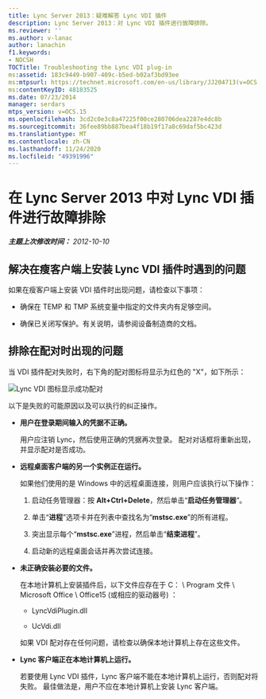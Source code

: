 ```yaml
---
title: Lync Server 2013：疑难解答 Lync VDI 插件
description: Lync Server 2013：对 Lync VDI 插件进行故障排除。
ms.reviewer: ''
ms.author: v-lanac
author: lanachin
f1.keywords:
- NOCSH
TOCTitle: Troubleshooting the Lync VDI plug-in
ms:assetid: 183c9449-b907-409c-b5ed-b02af3bd93ee
ms:mtpsurl: https://technet.microsoft.com/en-us/library/JJ204713(v=OCS.15)
ms:contentKeyID: 48183525
ms.date: 07/23/2014
manager: serdars
mtps_version: v=OCS.15
ms.openlocfilehash: 3cd2c0e3c8a47225f00ce280706dea2287e4dc8b
ms.sourcegitcommit: 36fee89bb887bea4f18b19f17a8c69daf5bc423d
ms.translationtype: MT
ms.contentlocale: zh-CN
ms.lasthandoff: 11/24/2020
ms.locfileid: "49391996"
---
```

# <a name="troubleshooting-the-lync-vdi-plug-in-in-lync-server-2013"></a>在 Lync Server 2013 中对 Lync VDI 插件进行故障排除

<div data-xmlns="http://www.w3.org/1999/xhtml">

<div class="topic" data-xmlns="http://www.w3.org/1999/xhtml" data-msxsl="urn:schemas-microsoft-com:xslt" data-cs="https://msdn.microsoft.com/">

<div data-asp="https://msdn2.microsoft.com/asp">



</div>

<div id="mainSection">

<div id="mainBody">

<span> </span>

_**主题上次修改时间：** 2012-10-10_

<div>

## <a name="troubleshooting-issues-with-installing-the-lync-vdi-plug-in-on-a-thin-client"></a>解决在瘦客户端上安装 Lync VDI 插件时遇到的问题

如果在瘦客户端上安装 VDI 插件时出现问题，请检查以下事项：

  - 确保在 TEMP 和 TMP 系统变量中指定的文件夹内有足够空间。

  - 确保已关闭写保护。有关说明，请参阅设备制造商的文档。

</div>

<div>

## <a name="troubleshooting-issues-with-pairing"></a>排除在配对时出现的问题

当 VDI 插件配对失败时，右下角的配对图标将显示为红色的 "X"，如下所示：

![Lync VDI 图标显示成功配对](images/JJ204948.303d618c-4bc8-41c4-8553-2475de0d395e(OCS.15).png "Lync VDI 图标显示成功配对")

以下是失败的可能原因以及可以执行的纠正操作。

  - **用户在登录期间输入的凭据不正确。**
    
    用户应注销 Lync，然后使用正确的凭据再次登录。 配对对话框将重新出现，并显示配对是否成功。

  - **远程桌面客户端的另一个实例正在运行。**
    
    如果他们使用的是 Windows 中的远程桌面连接，则用户应该执行以下操作：
    
    1.  启动任务管理器：按 **Alt+Ctrl+Delete**，然后单击“**启动任务管理器**”。
    
    2.  单击“**进程**”选项卡并在列表中查找名为“**mstsc.exe**”的所有进程。
    
    3.  突出显示每个“**mstsc.exe**”进程，然后单击“**结束进程**”。
    
    4.  启动新的远程桌面会话并再次尝试连接。

  - **未正确安装必要的文件。**
    
    在本地计算机上安装插件后，以下文件应存在于 C： \\ Program 文件 \\ Microsoft Office \\ Office15 (或相应的驱动器号) ：
    
      - LyncVdiPlugin.dll
    
      - UcVdi.dll
    
    如果 VDI 配对存在任何问题，请检查以确保本地计算机上存在这些文件。

  - **Lync 客户端正在本地计算机上运行。**
    
    若要使用 Lync VDI 插件，Lync 客户端不能在本地计算机上运行，否则配对将失败。 最佳做法是，用户不应在本地计算机上安装 Lync 客户端。

</div>

</div>

<span> </span>

</div>

</div>

</div>

